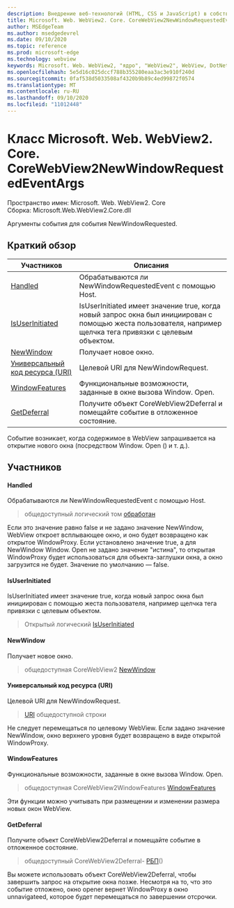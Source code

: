 ```yaml
---
description: Внедрение веб-технологий (HTML, CSS и JavaScript) в собственные приложения с помощью элемента управления Microsoft Edge WebView2
title: Microsoft. Web. WebView2. Core. CoreWebView2NewWindowRequestedEventArgs
author: MSEdgeTeam
ms.author: msedgedevrel
ms.date: 09/10/2020
ms.topic: reference
ms.prod: microsoft-edge
ms.technology: webview
keywords: Microsoft. Web. WebView2, "ядро", "WebView2", WebView, DotNet, WPF, WinForms, App, EDGE, CoreWebView2, CoreWebView2Controller, браузерный элемент управления, EDGE HTML, Microsoft. Web. WebView2
ms.openlocfilehash: 5e5d16c025dccf788b355280eaa3ac3e910f240d
ms.sourcegitcommit: 0faf538d5033508af4320b9b89c4ed99872f0574
ms.translationtype: MT
ms.contentlocale: ru-RU
ms.lasthandoff: 09/10/2020
ms.locfileid: "11012448"
---
```

# Класс Microsoft. Web. WebView2. Core. CoreWebView2NewWindowRequestedEventArgs 

Пространство имен: Microsoft. Web. WebView2. Core \
Сборка: Microsoft.Web.WebView2.Core.dll

Аргументы события для события NewWindowRequested.

## Краткий обзор

 Участников                        | Описания
--------------------------------|---------------------------------------------
[Handled](#handled) | Обрабатываются ли NewWindowRequestedEvent с помощью Host.
[IsUserInitiated](#isuserinitiated) | IsUserInitiated имеет значение true, когда новый запрос окна был инициирован с помощью жеста пользователя, например щелчка тега привязки с целевым объектом.
[NewWindow](#newwindow) | Получает новое окно.
[Универсальный код ресурса (URI)](#uri) | Целевой URI для NewWindowRequest.
[WindowFeatures](#windowfeatures) | Функциональные возможности, заданные в окне вызова Window. Open.
[GetDeferral](#getdeferral) | Получите объект CoreWebView2Deferral и помещайте событие в отложенное состояние.

Событие возникает, когда содержимое в WebView запрашивается на открытие нового окна (посредством Window. Open () и т. д.).

## Участников

#### Handled 

Обрабатываются ли NewWindowRequestedEvent с помощью Host.

> общедоступный логический том [обработан](#handled)

Если это значение равно false и не задано значение NewWindow, WebView откроет всплывающее окно, и оно будет возвращено как открытое WindowProxy. Если установлено значение true, а для NewWindow Window. Open не задано значение "истина", то открытая WindowProxy будет использоваться для объекта-заглушки окна, а окно загрузится не будет. Значение по умолчанию — false.

#### IsUserInitiated 

IsUserInitiated имеет значение true, когда новый запрос окна был инициирован с помощью жеста пользователя, например щелчка тега привязки с целевым объектом.

> Открытый логический [IsUserInitiated](#isuserinitiated)

#### NewWindow 

Получает новое окно.

> общедоступная CoreWebView2 [NewWindow](#newwindow)

#### Универсальный код ресурса (URI) 

Целевой URI для NewWindowRequest.

> [URI](#uri) общедоступной строки

Не следует перемещаться по целевому WebView. Если задано значение NewWindow, окно верхнего уровня будет возвращено в виде открытой WindowProxy.

#### WindowFeatures 

Функциональные возможности, заданные в окне вызова Window. Open.

> общедоступная CoreWebView2WindowFeatures [WindowFeatures](#windowfeatures)

Эти функции можно учитывать при размещении и изменении размера новых окон WebView.

#### GetDeferral 

Получите объект CoreWebView2Deferral и помещайте событие в отложенное состояние.

> общедоступный CoreWebView2Deferral- [РБП](#getdeferral)()

Вы можете использовать объект CoreWebView2Deferral, чтобы завершить запрос на открытие окна позже. Несмотря на то, что это событие отложено, окно opener вернет WindowProxy в окно unnavigateed, которое будет перемещаться по завершении отсрочки.

